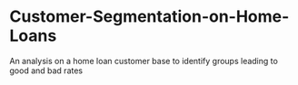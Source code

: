 # Customer-Segmentation-on-Home-Loans
An analysis on a home loan customer base to identify groups leading to good and bad rates
